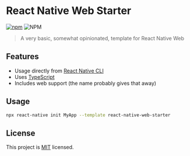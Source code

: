 # React Native Web Starter

[![npm](https://img.shields.io/npm/v/react-native-web-starter)](https://www.npmjs.com/react-native-web-starter)
![NPM](https://img.shields.io/npm/l/react-native-web-starter)

> A very basic, somewhat opinionated, template for React Native Web

## Features

- Usage directly from [React Native CLI](https://github.com/react-native-community/cli)
- Uses [TypeScript](https://www.typescriptlang.org/)
- Includes web support (the name probably gives that away)

## Usage

```sh
npx react-native init MyApp --template react-native-web-starter
```

## License

This project is [MIT](LICENSE) licensed.
